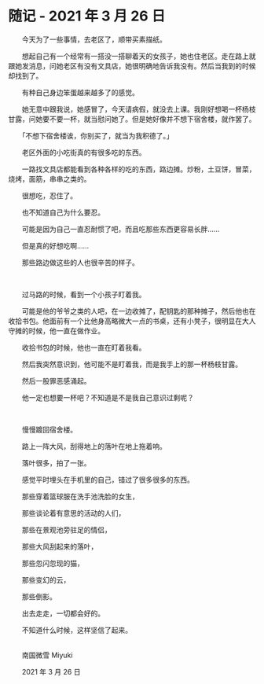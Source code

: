 # 随记 - 2021 年 3 月 26 日

　　今天为了一些事情，去老区了，顺带买素描纸。

　　想起自己有一个经常有一搭没一搭聊着天的女孩子，她也住老区。走在路上就跟她发消息，问她老区有没有文具店，她很明确地告诉我没有。然后当我到的时候却找到了。

　　有种自己身边笨蛋越来越多了的感觉。

　　她无意中跟我说，她感冒了，今天请病假，就没去上课。我刚好想喝一杯杨枝甘露，问她要不要一杯，就当慰问她了。但是她好像并不想下宿舍楼，就作罢了。

　　「不想下宿舍楼诶，你别买了，就当为我积德了。」

　　老区外面的小吃街真的有很多吃的东西。

　　一路找文具店都能看到各种各样的吃的东西，路边摊。炒粉，土豆饼，冒菜，烧烤，面筋，串串之类的。

　　很想吃，忍住了。

　　也不知道自己为什么要忍。

　　可能是因为自己一直忍耐惯了吧，而且吃那些东西更容易长胖……

　　但是真的好想吃啊……

　　那些路边做这些的人也很辛苦的样子。

<br>

　　过马路的时候，看到一个小孩子盯着我。

　　可能是他的爷爷之类的人吧，在一边收摊了，配钥匙的那种摊子，然后他也在收拾书包。他面前有一个比他身高略微大一点的书桌，还有小凳子，很明显在大人守摊的时候，他一直在做作业。

　　收拾书包的时候，他也一直在盯着我看。

　　然后我突然意识到，他可能不是盯着我，而是我手上的那一杯杨枝甘露。

　　然后一股罪恶感涌起。

　　他一定也想要一杯吧？不知道是不是我自己意识过剩呢？

<br>

　　慢慢踱回宿舍楼。

　　路上一阵大风，刮得地上的落叶在地上拖着响。

　　落叶很多，拍了一张。

　　感觉平时埋头在手机里的自己，错过了很多很多的东西。

　　那些穿着篮球服在洗手池洗脸的女生，

　　那些谈论着有意思的活动的人们，

　　那些在景观池旁驻足的情侣，

　　那些大风刮起来的落叶，

　　那些忽闪忽现的猫，

　　那些变幻的云，

　　那些倒影。

　　出去走走，一切都会好的。

　　不知道什么时候，这样坚信了起来。


<br>
　　南国微雪 Miyuki

　　2021 年 3 月 26 日


